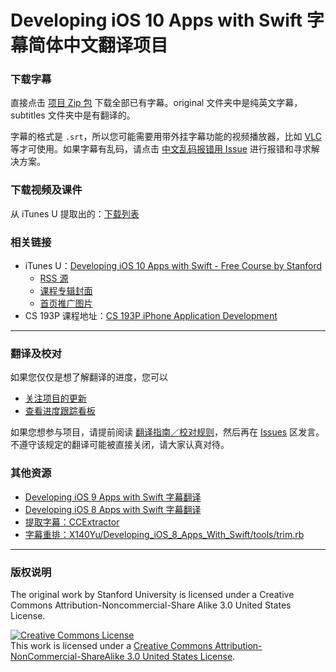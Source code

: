 # Developing iOS 10 Apps with Swift 字幕简体中文翻译项目

### 下载字幕

直接点击 [项目 Zip 包](https://github.com/ApolloZhu/Developing-iOS-10-Apps-with-Swift/archive/master.zip) 下载全部已有字幕。original 文件夹中是纯英文字幕，subtitles 文件夹中是有翻译的。

字幕的格式是 `.srt`，所以您可能需要用带外挂字幕功能的视频播放器，比如 [VLC](http://www.videolan.org/vlc/index.html) 等才可使用。如果字幕有乱码，请点击 [中文乱码报错用 Issue](https://github.com/x140yu/Developing_iOS_8_Apps_With_Swift/issues/131) 进行报错和寻求解决方案。

### 下载视频及课件

从 iTunes U 提取出的：[下载列表](./tools/download.md)

### 相关链接

- iTunes U：[Developing iOS 10 Apps with Swift - Free Course by Stanford](https://itunes.apple.com/us/course/developing-ios-10-apps-with-swift/id1198467120)
	- [RSS 源](https://itunesu.itunes.apple.com/WebObjects/LZDirectory.woa/ra/directory/courses/1198467120/feed)
	- [课程专辑封面](http://a2.mzstatic.com/us/r30/CobaltPublic122/v4/6b/66/d0/6b66d0af-d47f-37d6-9993-9c5237401a49/d3_64_2x.png)
	- [首页推广图片](http://a2.mzstatic.com/us/r30/Features122/v4/79/cb/ce/79cbce27-b961-9dfb-f044-21686543edf8/flowcase_1360_520_2x.jpeg)
- CS 193P 课程地址：[CS 193P iPhone Application Development](http://web.stanford.edu/class/cs193p/cgi-bin/drupal/)

----

### 翻译及校对

如果您仅仅是想了解翻译的进度，您可以

- [关注项目的更新](https://github.com/ApolloZhu/Developing-iOS-10-Apps-with-Swift/subscription)
- [查看进度跟踪看板](https://github.com/ApolloZhu/Developing-iOS-10-Apps-with-Swift/projects/1)

如果您想参与项目，请提前阅读 [翻译指南／校对规则](./translation-instructions.md)，然后再在 [Issues](https://github.com/ApolloZhu/Developing-iOS-10-Apps-with-Swift/issues) 区发言。不遵守该规定的翻译可能被直接关闭，请大家认真对待。

### 其他资源

- [Developing iOS 9 Apps with Swift 字幕翻译](https://github.com/SwiftGGTeam/Developing-iOS-9-Apps-with-Swift)
- [Developing iOS 8 Apps with Swift 字幕翻译](https://github.com/X140Yu/Developing_iOS_8_Apps_With_Swift)
- [提取字幕：CCExtractor](https://www.ccextractor.org/)
- [字幕重排：X140Yu/Developing_iOS_8_Apps_With_Swift/tools/trim.rb](https://github.com/X140Yu/Developing_iOS_8_Apps_With_Swift/blob/master/tools/trim.rb)

----

### 版权说明

The original work by Stanford University is licensed under a Creative Commons Attribution-Noncommercial-Share Alike 3.0 United States License.

<a rel="license" href="http://creativecommons.org/licenses/by-nc-sa/3.0/us/"><img alt="Creative Commons License" style="border-width:0" src="https://i.creativecommons.org/l/by-nc-sa/3.0/us/88x31.png" /></a><br />This work is licensed under a <a rel="license" href="http://creativecommons.org/licenses/by-nc-sa/3.0/us/">Creative Commons Attribution-NonCommercial-ShareAlike 3.0 United States License</a>.
